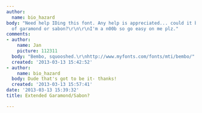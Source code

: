 ```yaml
---
author:
  name: bio_hazard
body: "Need help IDing this font. Any help is appreciated... could it be some form
  of garamond or sabon?\r\n\r\nI'm a n00b so go easy on me plz."
comments:
- author:
    name: Jan
    picture: 112311
  body: "Bembo, squooshed.\r\nhttp://www.myfonts.com/fonts/mti/bembo/"
  created: '2013-03-13 15:42:52'
- author:
    name: bio_hazard
  body: Dude that's got to be it- thanks!
  created: '2013-03-13 15:57:41'
date: '2013-03-13 15:39:32'
title: Extended Garamond/Sabon?

---
```

